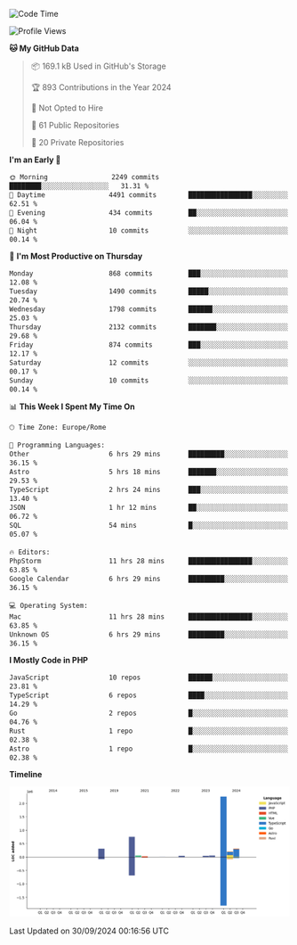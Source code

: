 <!--START_SECTION:waka-->
![Code Time](http://img.shields.io/badge/Code%20Time-5%2C344%20hrs%2048%20mins-blue)

![Profile Views](http://img.shields.io/badge/Profile%20Views-0-blue)

**🐱 My GitHub Data** 

> 📦 169.1 kB Used in GitHub's Storage 
 > 
> 🏆 893 Contributions in the Year 2024
 > 
> 🚫 Not Opted to Hire
 > 
> 📜 61 Public Repositories 
 > 
> 🔑 20 Private Repositories 
 > 
**I'm an Early 🐤** 

```text
🌞 Morning                2249 commits        ████████░░░░░░░░░░░░░░░░░   31.31 % 
🌆 Daytime                4491 commits        ████████████████░░░░░░░░░   62.51 % 
🌃 Evening                434 commits         ██░░░░░░░░░░░░░░░░░░░░░░░   06.04 % 
🌙 Night                  10 commits          ░░░░░░░░░░░░░░░░░░░░░░░░░   00.14 % 
```
📅 **I'm Most Productive on Thursday** 

```text
Monday                   868 commits         ███░░░░░░░░░░░░░░░░░░░░░░   12.08 % 
Tuesday                  1490 commits        █████░░░░░░░░░░░░░░░░░░░░   20.74 % 
Wednesday                1798 commits        ██████░░░░░░░░░░░░░░░░░░░   25.03 % 
Thursday                 2132 commits        ███████░░░░░░░░░░░░░░░░░░   29.68 % 
Friday                   874 commits         ███░░░░░░░░░░░░░░░░░░░░░░   12.17 % 
Saturday                 12 commits          ░░░░░░░░░░░░░░░░░░░░░░░░░   00.17 % 
Sunday                   10 commits          ░░░░░░░░░░░░░░░░░░░░░░░░░   00.14 % 
```


📊 **This Week I Spent My Time On** 

```text
🕑︎ Time Zone: Europe/Rome

💬 Programming Languages: 
Other                    6 hrs 29 mins       █████████░░░░░░░░░░░░░░░░   36.15 % 
Astro                    5 hrs 18 mins       ███████░░░░░░░░░░░░░░░░░░   29.53 % 
TypeScript               2 hrs 24 mins       ███░░░░░░░░░░░░░░░░░░░░░░   13.40 % 
JSON                     1 hr 12 mins        ██░░░░░░░░░░░░░░░░░░░░░░░   06.72 % 
SQL                      54 mins             █░░░░░░░░░░░░░░░░░░░░░░░░   05.07 % 

🔥 Editors: 
PhpStorm                 11 hrs 28 mins      ████████████████░░░░░░░░░   63.85 % 
Google Calendar          6 hrs 29 mins       █████████░░░░░░░░░░░░░░░░   36.15 % 

💻 Operating System: 
Mac                      11 hrs 28 mins      ████████████████░░░░░░░░░   63.85 % 
Unknown OS               6 hrs 29 mins       █████████░░░░░░░░░░░░░░░░   36.15 % 
```

**I Mostly Code in PHP** 

```text
JavaScript               10 repos            ██████░░░░░░░░░░░░░░░░░░░   23.81 % 
TypeScript               6 repos             ████░░░░░░░░░░░░░░░░░░░░░   14.29 % 
Go                       2 repos             █░░░░░░░░░░░░░░░░░░░░░░░░   04.76 % 
Rust                     1 repo              █░░░░░░░░░░░░░░░░░░░░░░░░   02.38 % 
Astro                    1 repo              █░░░░░░░░░░░░░░░░░░░░░░░░   02.38 % 
```



**Timeline**

![Lines of Code chart](https://raw.githubusercontent.com/frnwtr/frnwtr/main/assets/bar_graph.png)


 Last Updated on 30/09/2024 00:16:56 UTC
<!--END_SECTION:waka-->